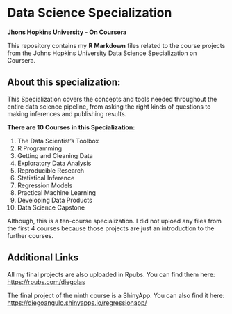 # Data Science Specialization
**Jhons Hopkins University - On Coursera**

This repository contains my **R Markdown** files related to the course projects from the Johns Hopkins University Data Science Specialization on Coursera.

## **About this specialization:**

This Specialization covers the concepts and tools needed throughout the entire data science pipeline, from asking the right kinds of questions to making inferences and publishing results. 

**There are 10 Courses in this Specialization:**

1.  The Data Scientist’s Toolbox
2.  R Programming 
3.  Getting and Cleaning Data
4.  Exploratory Data Analysis
5.  Reproducible Research
6.  Statistical Inference
7.  Regression Models
8.  Practical Machine Learning
9.  Developing Data Products
10. Data Science Capstone

Although, this is a ten-course specialization. I did not upload any files from the first 4 courses because those projects are
just an introduction to the further courses. 

## Additional Links
All my final projects are also uploaded in Rpubs. You can find them here: https://rpubs.com/diegolas <br/>

The final project of the ninth course is a ShinyApp. You can also find it here: https://diegoangulo.shinyapps.io/regressionapp/
